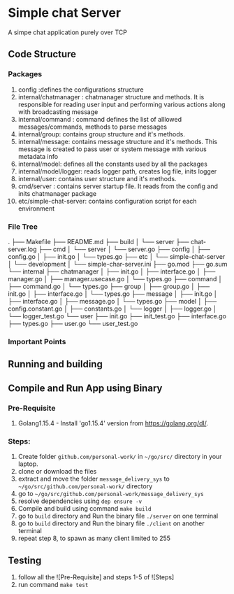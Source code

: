 # Simple chat Server

A simpe chat application purely over TCP

## Code Structure

### Packages
1. config :defines the configurations structure
2. internal/chatmanager : chatmanager structure and methods. It is responsible for reading user input and performing various actions along with broadcasting message
3. internal/command : command defines the list of alllowed messages/commands, methods to parse messages
4. internal/group: contains group structure and it's methods.
5. internal/message: contains message structure and it's methods. This message is created to pass user or system message with various metadata info
6. internal/model: defines all the constants used by all the packages
7. internal/model/logger: reads logger path, creates log file, inits logger 
8. internal/user: contains user structure and it's methods.
9. cmd/server : contains server startup file. It reads from the config and inits chatmanager package
10. etc/simple-chat-server: contains configuration script for each environment

### File Tree
.
├── Makefile
├── README.md
├── build
│   └── server
├── chat-server.log
├── cmd
│   └── server
│       └── server.go
├── config
│   ├── config.go
│   ├── init.go
│   └── types.go
├── etc
│   └── simple-chat-server
│       └── development
│           └── simple-char-server.ini
├── go.mod
├── go.sum
└── internal
    ├── chatmanager
    │   ├── init.go
    │   ├── interface.go
    │   ├── manager.go
    │   ├── manager.usecase.go
    │   └── types.go
    ├── command
    │   ├── command.go
    │   └── types.go
    ├── group
    │   ├── group.go
    │   ├── init.go
    │   ├── interface.go
    │   └── types.go
    ├── message
    │   ├── init.go
    │   ├── interface.go
    │   ├── message.go
    │   └── types.go
    ├── model
    │   ├── config.constant.go
    │   ├── constants.go
    │   └── logger
    │       ├── logger.go
    │       └── logger_test.go
    └── user
        ├── init.go
        ├── init_test.go
        ├── interface.go
        ├── types.go
        ├── user.go
        └── user_test.go

### Important Points 



## Running and building

Compile and Run App using Binary
-----

### Pre-Requisite

1. Golang1.15.4 - Install 'go1.15.4' version from https://golang.org/dl/.

### Steps:

1. Create folder  `github.com/personal-work/` in `~/go/src/` directory in your laptop.
2. clone or download the files
3. extract and move the folder `message_delivery_sys` to `~/go/src/github.com/personal-work/` directory
4. go to `~/go/src/github.com/personal-work/message_delivery_sys`
5. resolve dependencies using `dep ensure -v`
6. Compile and build using command `make build`
7. go to `build` directory and Run the binary file `./server` on one terminal
8. go to `build` directory and Run the binary file `./client` on another terminal
9. repeat step 8, to spawn as many client limited to 255 


## Testing

1. follow all the ![Pre-Requisite] and steps 1-5 of ![Steps]
2. run command `make test`
